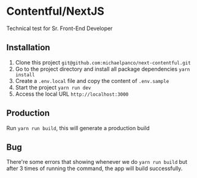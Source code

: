 # Contentful/NextJS

Technical test for Sr. Front-End Developer

## Installation

1. Clone this project `git@github.com:michaelpanco/next-contentful.git`
2. Go to the project directory and install all package dependencies
   `yarn install`
3. Create a `.env.local` file and copy the content of `.env.sample`
4. Start the project `yarn run dev`
5. Access the local URL `http://localhost:3000`

## Production

Run `yarn run build`, this will generate a production build

## Bug

There're some errors that showing whenever we do `yarn run build` but after 3
times of running the command, the app will build successfully.

